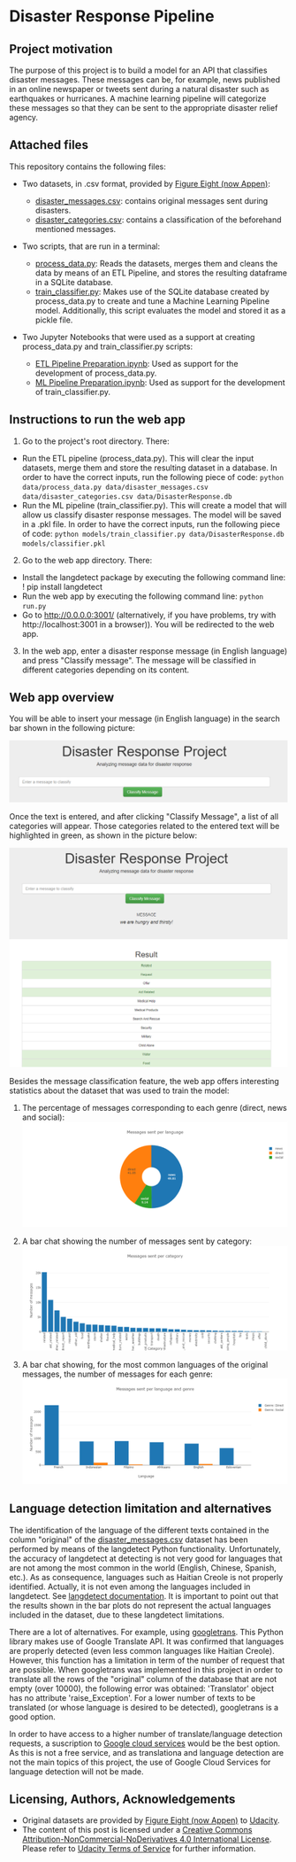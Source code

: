 # Disaster Response Pipeline
## Project motivation
The purpose of this project is to build a model for an API that classifies disaster messages. These messages can be, for example, news published in an online newspaper or tweets sent during a natural disaster such as earthquakes or hurricanes. A machine learning pipeline will categorize these messages so that they can be sent to the appropriate disaster relief agency.

## Attached files
This repository contains the following files:
* Two datasets, in .csv format, provided by [Figure Eight (now Appen)](https://appen.com/figure-eight-is-now-appen/):
  * [disaster_messages.csv](disaster_messages.csv): contains original messages sent during disasters. 
  * [disaster_categories.csv](disaster_categories.csv): contains a classification of the beforehand mentioned messages.
  
* Two scripts, that are run in a terminal:
  * [process_data.py](https://github.com/Luis-Conti/Udacity-Data-Scientist/blob/main/Disaster-Response-Pipeline/process_data.py): Reads the datasets, merges them and cleans the data  by means of an ETL Pipeline, and stores the resulting dataframe in a SQLite database.
  * [train_classifier.py](https://github.com/Luis-Conti/Udacity-Data-Scientist/blob/main/Disaster-Response-Pipeline/train_classifier.py): Makes use of the SQLite database created by process_data.py to create and tune a Machine Learning Pipeline model. Additionally, this script evaluates the model and stored it as a pickle file.  
  
* Two Jupyter Notebooks that were used as a support at creating process_data.py and train_classifier.py scripts:
  * [ETL Pipeline Preparation.ipynb](https://github.com/Luis-Conti/Udacity-Data-Scientist/blob/main/Disaster-Response-Pipeline/ETL%20Pipeline%20Preparation.ipynb): Used as support for the development of process_data.py.
  * [ML Pipeline Preparation.ipynb](https://github.com/Luis-Conti/Udacity-Data-Scientist/blob/main/Disaster-Response-Pipeline/ML%20Pipeline%20Preparation.ipynb): Used as support for the development of train_classifier.py.
  
## Instructions to run the web app
1. Go to the project's root directory. There:
 * Run the ETL pipeline (process_data.py). This will clear the input datasets, merge them and store the resulting dataset in a database. In order to have the correct inputs, run the following piece of code: `python data/process_data.py data/disaster_messages.csv data/disaster_categories.csv data/DisasterResponse.db`
 * Run the ML pipeline (train_classifier.py). This will create a model that will allow us classify disaster response messages. The model will be saved in a .pkl file. In order to have the correct inputs, run the following piece of code: `python models/train_classifier.py data/DisasterResponse.db models/classifier.pkl`
2. Go to the web app directory. There:
 * Install the langdetect package by executing the following command line: ! pip install langdetect
 * Run the web app by executing the following command line: `python run.py`
 * Go to http://0.0.0.0:3001/ (alternatively, if you have problems, try with http://localhost:3001 in a browser)). You will be redirected to the web app.
3. In the web app, enter a disaster response message (in English language) and press "Classify message". The message will be classified in different categories depending on its content.

## Web app overview
You will be able to insert your message (in English language) in the search bar shown in the following picture:

![alt text](https://github.com/Luis-Conti/Udacity-Data-Scientist/blob/main/Disaster-Response-Pipeline/Screenshots/Web%20App%20search%20bar.PNG)

Once the text is entered, and after clicking "Classify Message", a list of all categories will appear. Those categories related to the entered text will be highlighted in green, as shown in the picture below:

![alt text](https://github.com/Luis-Conti/Udacity-Data-Scientist/blob/main/Disaster-Response-Pipeline/Screenshots/Web%20App%20pic%201.PNG)

Besides the message classification feature, the web app offers interesting statistics about the dataset that was used to train the model:
1. The percentage of messages corresponding to each genre (direct, news and social):
![alt text](https://github.com/Luis-Conti/Udacity-Data-Scientist/blob/main/Disaster-Response-Pipeline/Screenshots/Web%20App%20pic%202.png)


2. A bar chat showing the number of messages sent by category:
![alt text](https://github.com/Luis-Conti/Udacity-Data-Scientist/blob/main/Disaster-Response-Pipeline/Screenshots/Web%20App%20pic%203.PNG)

3. A bar chat showing, for the most common languages of the original messages, the number of messages for each genre:
![alt text](https://github.com/Luis-Conti/Udacity-Data-Scientist/blob/main/Disaster-Response-Pipeline/Screenshots/Web%20App%20pic%204.png)


## Language detection limitation and alternatives

The identification of the language of the different texts contained in the column "original" of the [disaster_messages.csv](disaster_messages.csv) dataset has been performed by means of the langdetect Python functionality.
Unfortunately, the accuracy of langdetect at detecting is not very good for languages that are not among the most common in the world (English, Chinese, Spanish, etc.). As as 
consequence, languages such as Haitian Creole is not properly identified. Actually, it is not even among the languages included in langdetect. See [langdetect documentation](https://pypi.org/project/langdetect/). It is important to point out that the results shown in the bar plots do not represent the actual languages included in the dataset, due to these langdetect limitations.

There are a lot of alternatives. For example, using [googletrans](https://pypi.org/project/googletrans/). This Python library makes use of Google Translate API. It was confirmed that languages are properly detected (even less common languages like Haitian Creole). However, this function has a limitation in term of the number of request that are possible. When googletrans was implemented in this project in order to translate all the rows of the "original" column of the database that are not empty (over 10000), the following error was obtained: 'Translator' object has no attribute 'raise_Exception'. For a lower number of texts to be translated (or whose language is desired to be detected), googletrans is a good option.

In order to have access to a higher number of translate/language detection requests, a suscription to [Google cloud services](https://cloud.google.com/translate/docs/reference/libraries/v3/python) would be the best option. As this is not a free service, and as translationa and language detection are not the main topics of this project, the use of Google Cloud Services for language detection will not be made.



## Licensing, Authors, Acknowledgements
* Original datasets are provided by [Figure Eight (now Appen)](https://appen.com/figure-eight-is-now-appen/) to [Udacity](https://www.udacity.com).
* The content of this post is licensed under a [Creative Commons Attribution-NonCommercial-NoDerivatives 4.0 International License](https://creativecommons.org/licenses/by-nc-nd/4.0/). Please refer to [Udacity Terms of Service](https://www.udacity.com/legal) for further information.


